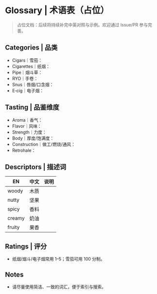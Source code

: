 # Glossary | 术语表（占位）

> 占位文档：后续将持续补完中英对照与示例。欢迎通过 Issue/PR 参与完善。

## Categories | 品类
- Cigars｜雪茄：<placeholder>
- Cigarettes｜纸烟：<placeholder>
- Pipe｜烟斗草：<placeholder>
- RYO｜手卷：<placeholder>
- Snus｜唇烟/口含烟：<placeholder>
- E‑cig｜电子烟：<placeholder>

## Tasting | 品鉴维度
- Aroma｜香气：<placeholder>
- Flavor｜风味：<placeholder>
- Strength｜力度：<placeholder>
- Body｜厚度/饱满度：<placeholder>
- Construction｜做工/燃烧/通风：<placeholder>
- Retrohale：<placeholder>

## Descriptors | 描述词
| EN | 中文 | 说明 |
| --- | --- | --- |
| woody | 木质 | <placeholder> |
| nutty | 坚果 | <placeholder> |
| spicy | 香料 | <placeholder> |
| creamy | 奶油 | <placeholder> |
| fruity | 果香 | <placeholder> |

## Ratings | 评分
- 纸烟/烟斗/电子烟常用 1–5；雪茄可用 100 分制。<placeholder>

## Notes
- 请尽量使用简洁、一致的词汇，便于索引与搜索。<placeholder>
